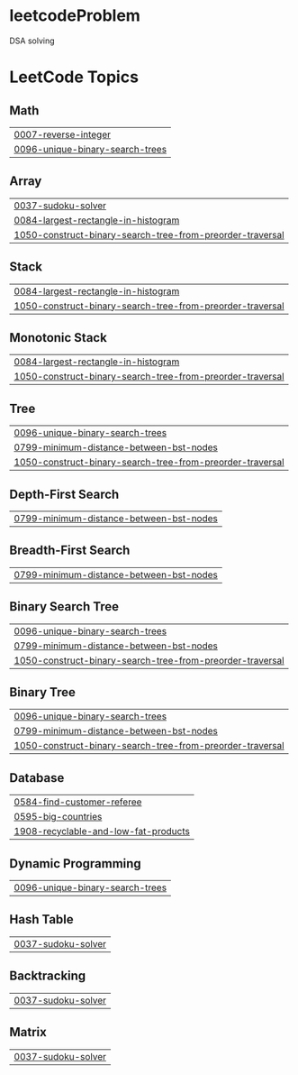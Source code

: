 # leetcodeProblem
DSA solving

<!---LeetCode Topics Start-->
# LeetCode Topics
## Math
|  |
| ------- |
| [0007-reverse-integer](https://github.com/student-Siddhi/leetcodeProblem/tree/master/0007-reverse-integer) |
| [0096-unique-binary-search-trees](https://github.com/student-Siddhi/leetcodeProblem/tree/master/0096-unique-binary-search-trees) |
## Array
|  |
| ------- |
| [0037-sudoku-solver](https://github.com/student-Siddhi/leetcodeProblem/tree/master/0037-sudoku-solver) |
| [0084-largest-rectangle-in-histogram](https://github.com/student-Siddhi/leetcodeProblem/tree/master/0084-largest-rectangle-in-histogram) |
| [1050-construct-binary-search-tree-from-preorder-traversal](https://github.com/student-Siddhi/leetcodeProblem/tree/master/1050-construct-binary-search-tree-from-preorder-traversal) |
## Stack
|  |
| ------- |
| [0084-largest-rectangle-in-histogram](https://github.com/student-Siddhi/leetcodeProblem/tree/master/0084-largest-rectangle-in-histogram) |
| [1050-construct-binary-search-tree-from-preorder-traversal](https://github.com/student-Siddhi/leetcodeProblem/tree/master/1050-construct-binary-search-tree-from-preorder-traversal) |
## Monotonic Stack
|  |
| ------- |
| [0084-largest-rectangle-in-histogram](https://github.com/student-Siddhi/leetcodeProblem/tree/master/0084-largest-rectangle-in-histogram) |
| [1050-construct-binary-search-tree-from-preorder-traversal](https://github.com/student-Siddhi/leetcodeProblem/tree/master/1050-construct-binary-search-tree-from-preorder-traversal) |
## Tree
|  |
| ------- |
| [0096-unique-binary-search-trees](https://github.com/student-Siddhi/leetcodeProblem/tree/master/0096-unique-binary-search-trees) |
| [0799-minimum-distance-between-bst-nodes](https://github.com/student-Siddhi/leetcodeProblem/tree/master/0799-minimum-distance-between-bst-nodes) |
| [1050-construct-binary-search-tree-from-preorder-traversal](https://github.com/student-Siddhi/leetcodeProblem/tree/master/1050-construct-binary-search-tree-from-preorder-traversal) |
## Depth-First Search
|  |
| ------- |
| [0799-minimum-distance-between-bst-nodes](https://github.com/student-Siddhi/leetcodeProblem/tree/master/0799-minimum-distance-between-bst-nodes) |
## Breadth-First Search
|  |
| ------- |
| [0799-minimum-distance-between-bst-nodes](https://github.com/student-Siddhi/leetcodeProblem/tree/master/0799-minimum-distance-between-bst-nodes) |
## Binary Search Tree
|  |
| ------- |
| [0096-unique-binary-search-trees](https://github.com/student-Siddhi/leetcodeProblem/tree/master/0096-unique-binary-search-trees) |
| [0799-minimum-distance-between-bst-nodes](https://github.com/student-Siddhi/leetcodeProblem/tree/master/0799-minimum-distance-between-bst-nodes) |
| [1050-construct-binary-search-tree-from-preorder-traversal](https://github.com/student-Siddhi/leetcodeProblem/tree/master/1050-construct-binary-search-tree-from-preorder-traversal) |
## Binary Tree
|  |
| ------- |
| [0096-unique-binary-search-trees](https://github.com/student-Siddhi/leetcodeProblem/tree/master/0096-unique-binary-search-trees) |
| [0799-minimum-distance-between-bst-nodes](https://github.com/student-Siddhi/leetcodeProblem/tree/master/0799-minimum-distance-between-bst-nodes) |
| [1050-construct-binary-search-tree-from-preorder-traversal](https://github.com/student-Siddhi/leetcodeProblem/tree/master/1050-construct-binary-search-tree-from-preorder-traversal) |
## Database
|  |
| ------- |
| [0584-find-customer-referee](https://github.com/student-Siddhi/leetcodeProblem/tree/master/0584-find-customer-referee) |
| [0595-big-countries](https://github.com/student-Siddhi/leetcodeProblem/tree/master/0595-big-countries) |
| [1908-recyclable-and-low-fat-products](https://github.com/student-Siddhi/leetcodeProblem/tree/master/1908-recyclable-and-low-fat-products) |
## Dynamic Programming
|  |
| ------- |
| [0096-unique-binary-search-trees](https://github.com/student-Siddhi/leetcodeProblem/tree/master/0096-unique-binary-search-trees) |
## Hash Table
|  |
| ------- |
| [0037-sudoku-solver](https://github.com/student-Siddhi/leetcodeProblem/tree/master/0037-sudoku-solver) |
## Backtracking
|  |
| ------- |
| [0037-sudoku-solver](https://github.com/student-Siddhi/leetcodeProblem/tree/master/0037-sudoku-solver) |
## Matrix
|  |
| ------- |
| [0037-sudoku-solver](https://github.com/student-Siddhi/leetcodeProblem/tree/master/0037-sudoku-solver) |
<!---LeetCode Topics End-->